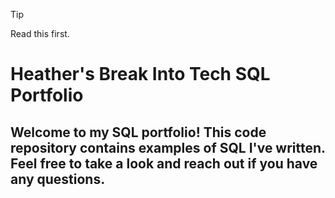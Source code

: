  > [!Tip]
 > Read this first.
 # Heather's Break Into Tech SQL Portfolio
 ## Welcome to my SQL portfolio! This code repository contains examples of SQL I've written. Feel free to take a look and reach out if you have any questions.
